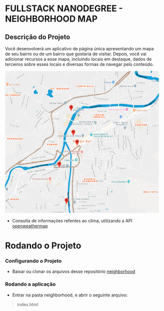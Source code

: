 # FULLSTACK NANODEGREE - NEIGHBORHOOD MAP
## Descrição do Projeto
Você desenvolverá um aplicativo de página única apresentando um mapa de seu bairro ou de um bairro que gostaria de visitar.
Depois, você vai adicionar recursos a esse mapa, incluindo locais em destaque, dados de terceiros sobre esses locais e diversas formas de navegar pelo conteúdo.

![ScreenShot](https://github.com/fxsobr/neighborhood_map/blob/master/assets/img/mapa.png)
- Consulta de informações refentes ao clima, utilizando a API [openweathermap](https://openweathermap.org)

# Rodando o Projeto

### Configurando o Projeto
- Baixar ou clonar os arquivos desse repositório [neighborhood](https://github.com/fxsobr/neighborhood_map)

### Rodando a aplicação
- Entrar na pasta neighborhood, e abrir o seguinte arquivo:
> index.html
